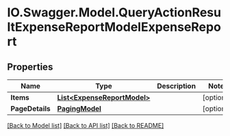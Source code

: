 # IO.Swagger.Model.QueryActionResultExpenseReportModelExpenseReport
## Properties

Name | Type | Description | Notes
------------ | ------------- | ------------- | -------------
**Items** | [**List&lt;ExpenseReportModel&gt;**](ExpenseReportModel.md) |  | [optional] 
**PageDetails** | [**PagingModel**](PagingModel.md) |  | [optional] 

[[Back to Model list]](../README.md#documentation-for-models) [[Back to API list]](../README.md#documentation-for-api-endpoints) [[Back to README]](../README.md)

